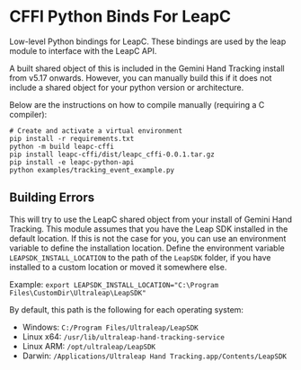 CFFI Python Binds For LeapC
===========================

Low-level Python bindings for LeapC. These bindings are used by the leap module to interface with the LeapC API.

A built shared object of this is included in the Gemini Hand Tracking install from v5.17 onwards. However, you can 
manually build this if it does not include a shared object for your python version or architecture. 

Below are the instructions on how to compile manually (requiring a C compiler):

```
# Create and activate a virtual environment
pip install -r requirements.txt
python -m build leapc-cffi
pip install leapc-cffi/dist/leapc_cffi-0.0.1.tar.gz
pip install -e leapc-python-api
python examples/tracking_event_example.py
```

Building Errors
---------------

This will try to use the LeapC shared object from your install of Gemini Hand Tracking. This module assumes that you 
have the Leap SDK installed in the default location. If this is not the case for you, you can use an environment 
variable to define the installation location. Define the environment variable `LEAPSDK_INSTALL_LOCATION` to the path of
the `LeapSDK` folder, if you have installed to a custom location or moved it somewhere else.

Example:
`export LEAPSDK_INSTALL_LOCATION="C:\Program Files\CustomDir\Ultraleap\LeapSDK"`

By default, this path is the following for each operating system:
- Windows: `C:/Program Files/Ultraleap/LeapSDK`
- Linux x64: `/usr/lib/ultraleap-hand-tracking-service`
- Linux ARM: `/opt/ultraleap/LeapSDK`
- Darwin: `/Applications/Ultraleap Hand Tracking.app/Contents/LeapSDK`
